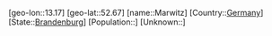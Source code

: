 ﻿---
location: [52.67,13.17]
type: City
tags:
- geo/City


SpocWebEntityId: 32338
isDeleted: false
confidential: public

---
[geo-lon::13.17]
[geo-lat::52.67]
[name::Marwitz]
[Country::[Germany](geo/Continent/Europe/Germany.md)]
[State::[Brandenburg](geo/Continent/Europe/Germany/Brandenburg.md)]
[Population::]
[Unknown::]

